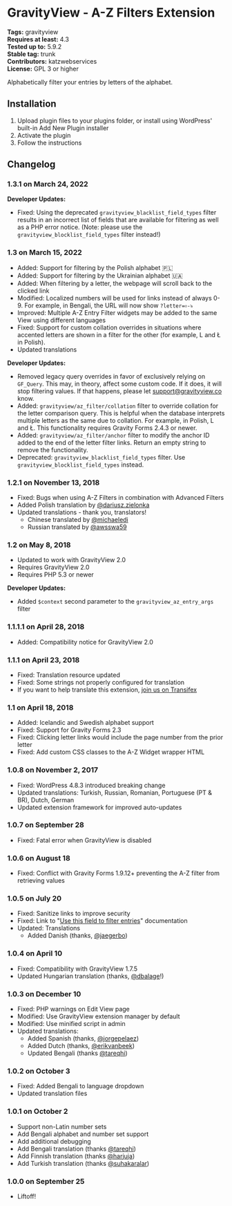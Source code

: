 # GravityView - A-Z Filters Extension #
**Tags:** gravityview  
**Requires at least:** 4.3  
**Tested up to:** 5.9.2  
**Stable tag:** trunk  
**Contributors:** katzwebservices  
**License:** GPL 3 or higher  

Alphabetically filter your entries by letters of the alphabet.

## Installation ##

1. Upload plugin files to your plugins folder, or install using WordPress' built-in Add New Plugin installer
2. Activate the plugin
3. Follow the instructions

## Changelog ##

### 1.3.1 on March 24, 2022 ###

__Developer Updates:__

* Fixed: Using the deprecated `gravityview_blacklist_field_types` filter results in an incorrect list of fields that are available for filtering as well as a PHP error notice. (Note: please use the `gravityview_blocklist_field_types` filter instead!)

### 1.3 on March 15, 2022 ###

* Added: Support for filtering by the Polish alphabet 🇵🇱
* Added: Support for filtering by the Ukrainian alphabet 🇺🇦
* Added: When filtering by a letter, the webpage will scroll back to the clicked link
* Modified: Localized numbers will be used for links instead of always 0-9. For example, in Bengali, the URL will now show `?letter=০-৯`
* Improved: Multiple A-Z Entry Filter widgets may be added to the same View using different languages
* Fixed: Support for custom collation overrides in situations where accented letters are shown in a filter for the other (for example, L and Ł in Polish).
* Updated translations

__Developer Updates:__

* Removed legacy query overrides in favor of exclusively relying on `GF_Query`. This may, in theory, affect some custom code. If it does, it will stop filtering values. If that happens, please let support@gravityview.co know.
* Added: `gravityview/az_filter/collation` filter to override collation for the letter comparison query. This is helpful when the database interprets multiple letters as the same due to collation. For example, in Polish, L and Ł. This functionality requires Gravity Forms 2.4.3 or newer.
* Added: `gravityview/az_filter/anchor` filter to modify the anchor ID added to the end of the letter filter links. Return an empty string to remove the functionality.
* Deprecated: `gravityview_blacklist_field_types` filter. Use `gravityview_blocklist_field_types` instead.

### 1.2.1 on November 13, 2018 ###

* Fixed: Bugs when using A-Z Filters in combination with Advanced Filters
* Added Polish translation by [@dariusz.zielonka](https://www.transifex.com/user/profile/dariusz.zielonka/)
* Updated translations - thank you, translators!
    - Chinese translated by [@michaeledi](https://www.transifex.com/user/profile/michaeledi/)
    - Russian translated by [@awsswa59](https://www.transifex.com/user/profile/awsswa59/)

### 1.2 on May 8, 2018 ###

* Updated to work with GravityView 2.0
* Requires GravityView 2.0
* Requires PHP 5.3 or newer

__Developer Updates:__

* Added `$context` second parameter to the `gravityview_az_entry_args` filter

### 1.1.1.1 on April 28, 2018 ###
* Added: Compatibility notice for GravityView 2.0

### 1.1.1 on April 23, 2018 ###
* Fixed: Translation resource updated
* Fixed: Some strings not properly configured for translation
* If you want to help translate this extension, [join us on Transifex](https://www.transifex.com/katzwebservices/gravityview-az-filters/)

### 1.1 on April 18, 2018 ###
* Added: Icelandic and Swedish alphabet support
* Fixed: Support for Gravity Forms 2.3
* Fixed: Clicking letter links would include the page number from the prior letter
* Fixed: Add custom CSS classes to the A-Z Widget wrapper HTML

### 1.0.8 on November 2, 2017 ###
* Fixed: WordPress 4.8.3 introduced breaking change
* Updated translations: Turkish, Russian, Romanian, Portuguese (PT & BR), Dutch, German
* Updated extension framework for improved auto-updates

### 1.0.7 on September 28 ###
* Fixed: Fatal error when GravityView is disabled

### 1.0.6 on August 18 ###
* Fixed: Conflict with Gravity Forms 1.9.12+ preventing the A-Z filter from retrieving values

### 1.0.5 on July 20 ###
* Fixed: Sanitize links to improve security
* Fixed: Link to "[Use this field to filter entries](http://docs.gravityview.co/article/198-the-use-this-field-to-filter-entries-setting)" documentation
* Updated: Translations
    - Added Danish (thanks, [@jaegerbo](https://www.transifex.com/accounts/profile/jaegerbo/))

### 1.0.4 on April 10 ###
* Fixed: Compatibility with GravityView 1.7.5
* Updated Hungarian translation (thanks, [@dbalage](https://www.transifex.com/accounts/profile/dbalage/)!)

### 1.0.3 on December 10 ###
* Fixed: PHP warnings on Edit View page
* Modified: Use GravityView extension manager by default
* Modified: Use minified script in admin
* Updated translations:
    - Added Spanish (thanks, [@jorgepelaez](https://www.transifex.com/accounts/profile/jorgepelaez/))
    - Added Dutch (thanks, [@erikvanbeek](https://www.transifex.com/accounts/profile/erikvanbeek/))
    - Updated Bengali (thanks [@tareqhi](https://www.transifex.com/accounts/profile/tareqhi/))

### 1.0.2 on October 3 ###
* Fixed: Added Bengali to language dropdown
* Updated translation files

### 1.0.1 on October 2 ###
* Support non-Latin number sets
* Add Bengali alphabet and number set support
* Add additional debugging
* Add Bengali translation (thanks [@tareqhi](https://www.transifex.com/accounts/profile/tareqhi/))
* Add Finnish translation (thanks [@harjuja](https://www.transifex.com/accounts/profile/harjuja/))
* Add Turkish translation (thanks [@suhakaralar](https://www.transifex.com/accounts/profile/suhakaralar/))

### 1.0.0 on September 25 ###
* Liftoff!
